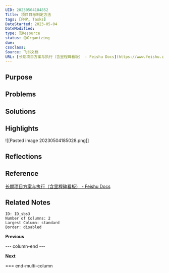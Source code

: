 ```yaml
---
UID: 20230504184852 
Title: 项目目标制定方法
tags: [PMP, Tasks]
DateStarted: 2023-05-04
DateModified:  
type: 🗒️Resource 
status: 🟡Organizing
due:
cssclass:
Source: 飞书文档
URL: [长期项目方案与执行（含里程碑看板） - Feishu Docs](https://www.feishu.cn/docx/Uu8kd7PUfocWG4xAMLecyxcsngd?from=from_copylink)
---
```


## Purpose

## Problems

## Solutions

## Highlights

![[Pasted image 20230504185028.png]]

## Reflections

## Reference

[长期项目方案与执行（含里程碑看板） - Feishu Docs](https://www.feishu.cn/docx/Uu8kd7PUfocWG4xAMLecyxcsngd?from=from_copylink)

## Related Notes

```start-multi-column
ID: ID_sbs3
Number of Columns: 2
Largest Column: standard
Border: disabled
```

**Previous**

--- column-end ---

**Next**

=== end-multi-column
